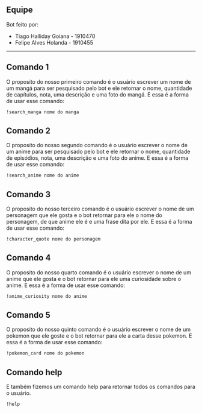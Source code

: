 ## Equipe

Bot feito por:
- Tiago Halliday Goiana - 1910470
- Felipe Alves Holanda - 1910455
---
## Comando 1
O proposito do nosso primeiro comando é o usuário escrever um nome de um mangá para ser pesquisado pelo bot e ele retornar o nome, quantidade de capítulos, nota, uma descrição e uma foto do mangá.
E essa é a forma de usar esse comando:
```bash
!search_manga nome do manga
```
## Comando 2
O proposito do nosso segundo comando é o usuário escrever o nome de um anime para ser pesquisado pelo bot e ele retornar o nome, quantidade de episódios, nota, uma descrição e uma foto do anime.
E essa é a forma de usar esse comando:
```bash
!search_anime nome do anime
```
## Comando 3
O proposito do nosso terceiro comando é o usuário escrever o nome de um personagem que ele gosta e o bot retornar para ele o nome do personagem, de que anime ele é e uma frase dita por ele.
E essa é a forma de usar esse comando:
```bash
!character_quote nome do personagem
```
## Comando 4
O proposito do nosso quarto comando é o usuário escrever o nome de um anime que ele gosta e o bot retornar para ele uma curiosidade sobre o anime.
E essa é a forma de usar esse comando:
```bash
!anime_curiosity nome do anime
```
## Comando 5
O proposito do nosso quinto comando é o usuário escrever o nome de um pokemon que ele goste e o bot retornar para ele a carta desse pokemon.
E essa é a forma de usar esse comando:
```bash
!pokemon_card nome do pokemon
```
## Comando help
E também fizemos um comando help para retornar todos os comandos para o usuário.
```bash
!help
```
